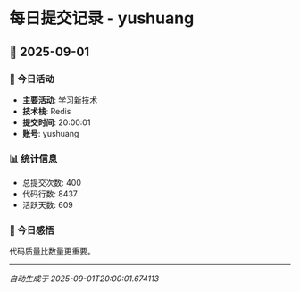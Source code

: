 # 每日提交记录 - yushuang

## 📅 2025-09-01

### 🎯 今日活动
- **主要活动**: 学习新技术
- **技术栈**: Redis
- **提交时间**: 20:00:01
- **账号**: yushuang

### 📊 统计信息
- 总提交次数: 400
- 代码行数: 8437
- 活跃天数: 609

### 💭 今日感悟
代码质量比数量更重要。

---
*自动生成于 2025-09-01T20:00:01.674113*
